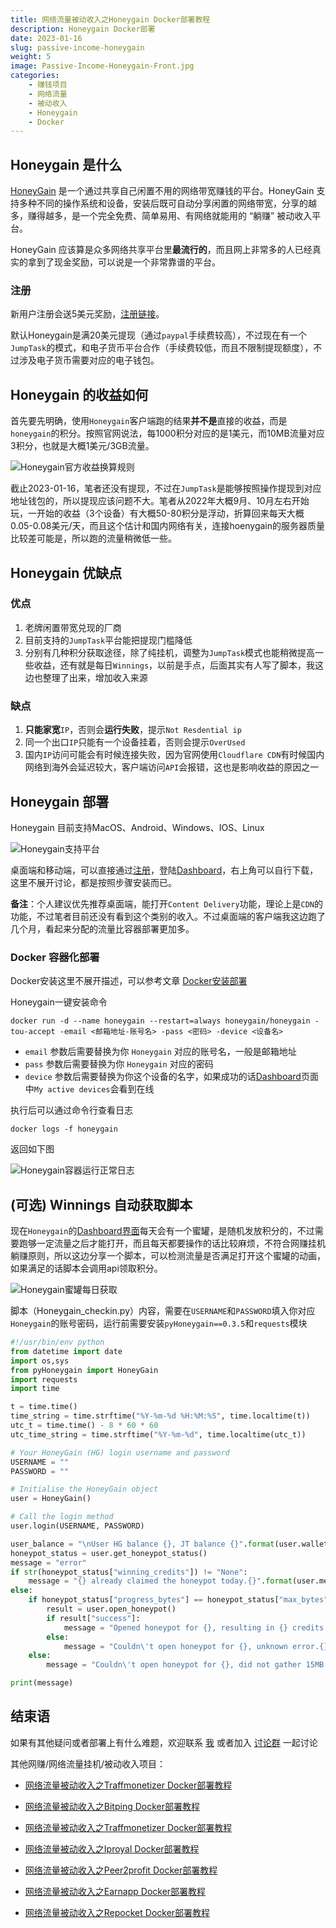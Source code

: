 ```yaml
---
title: 网络流量被动收入之Honeygain Docker部署教程
description: Honeygain Docker部署
date: 2023-01-16
slug: passive-income-honeygain
weight: 5
image: Passive-Income-Honeygain-Front.jpg
categories:
    - 赚钱项目
    - 网络流量
    - 被动收入
    - Honeygain
    - Docker
---
```


## Honeygain 是什么

[HoneyGain](https://www.honeygain.com/) 是一个通过共享自己闲置不用的网络带宽赚钱的平台。HoneyGain 支持多种不同的操作系统和设备，安装后既可自动分享闲置的网络带宽，分享的越多，赚得越多，是一个完全免费、简单易用、有网络就能用的 “躺赚” 被动收入平台。

HoneyGain 应该算是众多网络共享平台里**最流行的**，而且网上非常多的人已经真实的拿到了现金奖励，可以说是一个非常靠谱的平台。

### 注册

新用户注册会送5美元奖励，[注册链接](https://r.honeygain.me/JJC27EFDE4)。

默认Honeygain是满20美元提现（通过`paypal`手续费较高），不过现在有一个`JumpTask`的模式，和电子货币平台合作（手续费较低，而且不限制提现额度），不过涉及电子货币需要对应的电子钱包。

## Honeygain 的收益如何

首先要先明确，使用`Honeygain`客户端跑的结果**并不是**直接的收益，而是`honeygain`的积分。按照官网说法，每1000积分对应的是1美元，而10MB流量对应3积分，也就是大概1美元/3GB流量。

![Honeygain官方收益换算规则](Honeygain-Incoming-Rule.png)

截止2023-01-16，笔者还没有提现，不过在`JumpTask`是能够按照操作提现到对应地址钱包的，所以提现应该问题不大。笔者从2022年大概9月、10月左右开始玩，一开始的收益（3个设备）有大概50-80积分是浮动，折算回来每天大概0.05-0.08美元/天，而且这个估计和国内网络有关，连接hoenygain的服务器质量比较差可能是，所以跑的流量稍微低一些。

## Honeygain 优缺点

### 优点

1. 老牌闲置带宽兑现的厂商
2. 目前支持的`JumpTask`平台能把提现门槛降低
3. 分别有几种积分获取途径，除了纯挂机，调整为`JumpTask`模式也能稍微提高一些收益，还有就是每日`Winnings`，以前是手点，后面其实有人写了脚本，我这边也整理了出来，增加收入来源

### 缺点

1. **只能家宽**`IP`，否则会**运行失败**，提示`Not Resdential ip`
2. 同一个出口`IP`只能有一个设备挂着，否则会提示`OverUsed`
3. 国内`IP`访问可能会有时候连接失败，因为官网使用`Cloudflare CDN`有时候国内网络到海外会延迟较大，客户端访问`API`会报错，这也是影响收益的原因之一

## Honeygain 部署

Honeygain 目前支持MacOS、Android、Windows、IOS、Linux

![Honeygain支持平台](Honeygain-Support-Platform.png)

桌面端和移动端，可以直接通过[注册](https://r.honeygain.me/JJC27EFDE4)，登陆[Dashboard](https://dashboard.honeygain.com/#)，右上角可以自行下载，这里不展开讨论，都是按照步骤安装而已。

**备注**：个人建议优先推荐桌面端，能打开`Content Delivery`功能，理论上是`CDN`的功能，不过笔者目前还没有看到这个类别的收入。不过桌面端的客户端我这边跑了几个月，看起来分配的流量比容器部署更加多。

### Docker 容器化部署

Docker安装这里不展开描述，可以参考文章  [Docker安装部署](https://yysy.site/p/docker-installation/)

Honeygain一键安装命令

```shell
docker run -d --name honeygain --restart=always honeygain/honeygain -tou-accept -email <邮箱地址-账号名> -pass <密码> -device <设备名>
```

- `email` 参数后需要替换为你 `Honeygain` 对应的账号名，一般是邮箱地址
- `pass` 参数后需要替换为你 `Honeygain` 对应的密码
- `device` 参数后需要替换为你这个设备的名字，如果成功的话[Dashboard](https://dashboard.honeygain.com/#)页面中`My active devices`会看到在线

执行后可以通过命令行查看日志

```shell
docker logs -f honeygain
```

返回如下图

![Honeygain容器运行正常日志](Honeygain-Running-In-Docker.png)

## (可选) Winnings 自动获取脚本

现在`Honeygain`的[Dashboard界面](https://dashboard.honeygain.com/#)每天会有一个蜜罐，是随机发放积分的，不过需要跑够一定流量之后才能打开，而且每天都要操作的话比较麻烦，不符合网赚挂机躺赚原则，所以这边分享一个脚本，可以检测流量是否满足打开这个蜜罐的动画，如果满足的话脚本会调用api领取积分。

![Honeygain蜜罐每日获取](pyHoneygain-Scripts-Daily.png)

脚本（Honeygain_checkin.py）内容，需要在`USERNAME`和`PASSWORD`填入你对应`Honeygain`的账号密码，运行前需要安装`pyHoneygain==0.3.5`和`requests`模块

```python
#!/usr/bin/env python
from datetime import date
import os,sys
from pyHoneygain import HoneyGain
import requests
import time

t = time.time()
time_string = time.strftime("%Y-%m-%d %H:%M:%S", time.localtime(t))
utc_t = time.time() - 8 * 60 * 60
utc_time_string = time.strftime("%Y-%m-%d", time.localtime(utc_t))

# Your HoneyGain (HG) login username and password
USERNAME = ""
PASSWORD = ""

# Initialise the HoneyGain object
user = HoneyGain()

# Call the login method
user.login(USERNAME, PASSWORD)

user_balance = "\nUser HG balance {}, JT balance {}".format(user.wallet_stats()["data"]["{}".format(utc_time_string)]["hg_credits"], user.wallet_stats()["data"]["{}".format(utc_time_string)]["jt_credits"])
honeypot_status = user.get_honeypot_status()
message = "error"
if str(honeypot_status["winning_credits"]) != "None":
    message = "{} already claimed the honeypot today.{}".format(user.me()['email'],  user_balance)
else:
    if honeypot_status["progress_bytes"] == honeypot_status["max_bytes"]:
        result = user.open_honeypot()
        if result["success"]:
            message = "Opened honeypot for {}, resulting in {} credits.{}".format(user.me()['email'], result["credits"], user_balance)
        else:
            message = "Couldn\'t open honeypot for {}, unknown error.{}".format(user.me()['email'], user_balance)
    else:
        message = "Couldn\'t open honeypot for {}, did not gather 15MB.{}\nProgress in bytes: {} - 15000000".format(user.me()['email'], user_balance, user.get_honeypot_status()["progress_bytes"])

print(message)
```

## 结束语

如果有其他疑问或者部署上有什么难题，欢迎联系 [我](mailto:jjc27017@gmail.com) 或者加入 [讨论群](https://t.me/yysy_blog_chat) 一起讨论

其他网赚/网络流量挂机/被动收入项目：

- [网络流量被动收入之Traffmonetizer Docker部署教程](https://yysy.site/p/passive-income-traffmonetizer)
- [网络流量被动收入之Bitping Docker部署教程](https://yysy.site/p/passive-income-bitping)
-  [网络流量被动收入之Traffmonetizer Docker部署教程](https://yysy.site/p/passive-income-traffmonetizer)
-  [网络流量被动收入之Iproyal Docker部署教程](https://yysy.site/p/passive-income-iproyal)
- [网络流量被动收入之Peer2profit Docker部署教程](https://yysy.site/p/passive-income-peer2profit)

- [网络流量被动收入之Earnapp Docker部署教程](ttps://yysy.site/p/passive-income-earnapp)

- [网络流量被动收入之Repocket Docker部署教程](https://yysy.site/p/passive-income-repocket)


